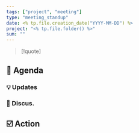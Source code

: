 ```yaml
---
tags: ["project", "meeting"]
type: "meeting_standup"
date: <% tp.file.creation_date("YYYY-MM-DD") %>
project: "<% tp.file.folder() %>"
sum: ""
---
```


> [!quote]

## 📣 Agenda

### 💡 Updates

### 💬 Discus.

## ☑️ Action

